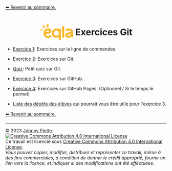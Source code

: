 [:arrow_left: Revenir au sommaire.](/README.md#sommaire)

<h1 id="sommaire" style="display: flex; align-items: center; justify-content: center;">
    <img src="/media/eqla.png" style="height:50px" alt="Logo d'Eqla">
    &nbsp;Exercices Git
</h1>

- [Exercice 1](Exercices_Terminal.md#Exercices): Exercices sur la ligne de commandes.
- [Exercice 2](Exercices_Git.md#Exercices): Exercices sur Git.
- [Quiz](/Theo/2.%20Quiz.md#quiz): Petit quiz sur Git.
- [Exercice 3](Exercices_GitHub.md#Exercices): Exercices sur GitHub.
- [Exercice 4](Exercices_GitHub_Pages.md#Exercices): Exercices sur GitHub Pages. (Optionnel / Si le temps le permet)

- [Liste des dépôts des élèves](./Exercices/BlindCode%20BXL%20-%202023/Depots.md) qui pourrait vous être utile pour l'exercice 3.

[:arrow_left: Revenir au sommaire.](/README.md#sommaire)

---
&copy; 2023 [Johnny Piette](https://github.com/ZamBoyle).  
[![Creative Commons Attribution 4.0 International License](https://i.creativecommons.org/l/by/4.0/88x31.png)](https://creativecommons.org/licenses/by/4.0/)  
Ce travail est licencié sous [Creative Commons Attribution 4.0 International License](https://creativecommons.org/licenses/by/4.0/).   
_Vous pouvez copier, modifier, distribuer et représenter ce travail, même à des fins commerciales, à condition de donner le crédit approprié, fournir un lien vers la licence, et indiquer si des modifications ont été effectuées._